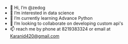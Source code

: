 - 👋 Hi, I’m @zedog
- 👀 I’m interested in data science
- 🌱 I’m currently learning Advance Python
- 💞️ I’m looking to collaborate on developing custom api's
- 📫  reach me by phone at 8219383324 or email at Karanid420@gmail.com
